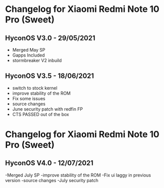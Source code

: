 # Changelog for Xiaomi Redmi Note 10 Pro (Sweet)

## HyconOS V3.0 - 29/05/2021
- Merged May SP 
- Gapps Included
- stormbreaker V2 inbuild

## HyconOS V3.5 - 18/06/2021
- switch to stock kernel
- improve stability of the ROM
- Fix some issues
- source changes
- June security patch with redfin FP
- CTS PASSED out of the box

# Changelog for Xiaomi Redmi Note 10 Pro (Sweet)

## HyconOS V4.0 - 12/07/2021
-Merged July SP
-improve stability of the ROM
-Fix ui laggy in previous version
-source changes
-July security patch

